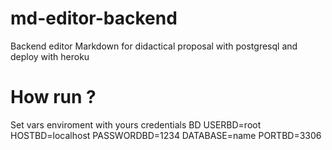 # md-editor-backend
Backend editor Markdown for didactical proposal with postgresql and deploy with heroku

# How run ?

Set vars enviroment with yours credentials BD
USERBD=root HOSTBD=localhost PASSWORDBD=1234 DATABASE=name PORTBD=3306